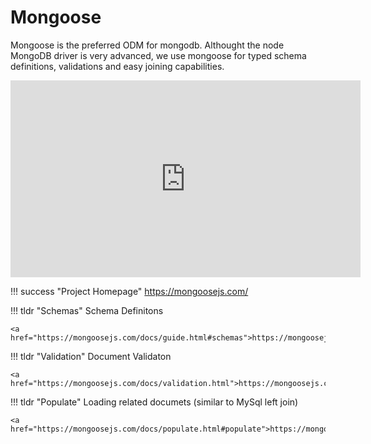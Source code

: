 # Mongoose

Mongoose is the preferred ODM for mongodb. Althought the node MongoDB driver is very advanced, we use mongoose for typed schema definitions, validations and easy joining capabilities.

<iframe width="560" height="315" src="https://www.youtube.com/embed/DZBGEVgL2eE" title="YouTube video player" frameborder="0" allow="accelerometer; autoplay; clipboard-write; encrypted-media; gyroscope; picture-in-picture" allowfullscreen></iframe>

!!! success "Project Homepage"
    <a href="https://mongoosejs.com/">https://mongoosejs.com/</a>

!!! tldr "Schemas"
    Schema Definitons

    <a href="https://mongoosejs.com/docs/guide.html#schemas">https://mongoosejs.com/docs/guide.html#schemas</a>

!!! tldr "Validation"
    Document Validaton

    <a href="https://mongoosejs.com/docs/validation.html">https://mongoosejs.com/docs/validation.html</a>

!!! tldr "Populate"
    Loading related documets (similar to MySql left join)

    <a href="https://mongoosejs.com/docs/populate.html#populate">https://mongoosejs.com/docs/populate.html#populate</a>


